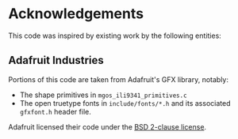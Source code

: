 # Acknowledgements

This code was inspired by existing work by the following entities:

## Adafruit Industries

Portions of this code are taken from Adafruit's GFX library, notably:
*   The shape primitives in `mgos_ili9341_primitives.c`
*   The open truetype fonts in `include/fonts/*.h` and its associated
    `gfxfont.h` header file.

Adafruit licensed their code under the [BSD 2-clause
license](https://github.com/adafruit/Adafruit-GFX-Library/blob/master/license.txt).
